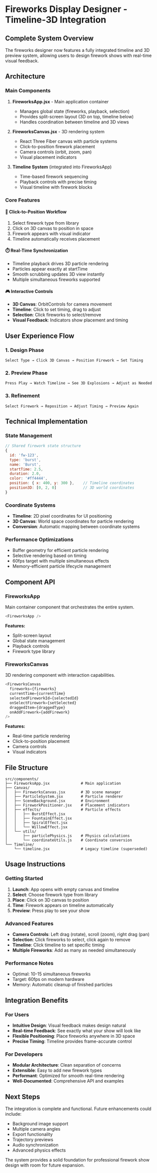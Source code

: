 # Fireworks Display Designer - Timeline-3D Integration

## Complete System Overview

The fireworks designer now features a fully integrated timeline and 3D preview system, allowing users to design firework shows with real-time visual feedback.

## Architecture

### Main Components

1. **FireworksApp.jsx** - Main application container
   - Manages global state (fireworks, playback, selection)
   - Provides split-screen layout (3D on top, timeline below)
   - Handles coordination between timeline and 3D views

2. **FireworksCanvas.jsx** - 3D rendering system
   - React Three Fiber canvas with particle systems
   - Click-to-position firework placement
   - Camera controls (orbit, zoom, pan)
   - Visual placement indicators

3. **Timeline System** (integrated into FireworksApp)
   - Time-based firework sequencing
   - Playback controls with precise timing
   - Visual timeline with firework blocks

### Core Features

#### 🎯 Click-to-Position Workflow
1. Select firework type from library
2. Click on 3D canvas to position in space
3. Firework appears with visual indicator
4. Timeline automatically receives placement

#### ⏱️ Real-Time Synchronization
- Timeline playback drives 3D particle rendering
- Particles appear exactly at startTime
- Smooth scrubbing updates 3D view instantly
- Multiple simultaneous fireworks supported

#### 🎮 Interactive Controls
- **3D Canvas**: OrbitControls for camera movement
- **Timeline**: Click to set timing, drag to adjust
- **Selection**: Click fireworks to select/remove
- **Visual Feedback**: Indicators show placement and timing

## User Experience Flow

### 1. Design Phase
```
Select Type → Click 3D Canvas → Position Firework → Set Timing
```

### 2. Preview Phase  
```
Press Play → Watch Timeline → See 3D Explosions → Adjust as Needed
```

### 3. Refinement
```
Select Firework → Reposition → Adjust Timing → Preview Again
```

## Technical Implementation

### State Management
```javascript
// Shared firework state structure
{
  id: 'fw-123',
  type: 'burst',
  name: 'Burst', 
  startTime: 2.5,
  duration: 2.0,
  color: '#ff4444',
  position: { x: 400, y: 300 },    // Timeline coordinates
  position3D: [0, 2, 0]            // 3D world coordinates
}
```

### Coordinate Systems
- **Timeline**: 2D pixel coordinates for UI positioning
- **3D Canvas**: World space coordinates for particle rendering
- **Conversion**: Automatic mapping between coordinate systems

### Performance Optimizations
- Buffer geometry for efficient particle rendering
- Selective rendering based on timing
- 60fps target with multiple simultaneous effects
- Memory-efficient particle lifecycle management

## Component API

### FireworksApp
Main container component that orchestrates the entire system.

```javascript
<FireworksApp />
```

**Features:**
- Split-screen layout
- Global state management
- Playback controls
- Firework type library

### FireworksCanvas
3D rendering component with interaction capabilities.

```javascript
<FireworksCanvas 
  fireworks={fireworks}
  currentTime={currentTime}
  selectedFireworkId={selectedId}
  onSelectFirework={setSelected}
  draggedItem={draggedType}
  onAddFirework={addFirework}
/>
```

**Features:**
- Real-time particle rendering
- Click-to-position placement
- Camera controls
- Visual indicators

## File Structure

```
src/components/
├── FireworksApp.jsx              # Main application
├── Canvas/
│   ├── FireworksCanvas.jsx       # 3D scene manager
│   ├── ParticleSystem.jsx        # Particle renderer
│   ├── SceneBackground.jsx       # Environment
│   ├── FireworkPositioner.jsx    # Placement indicators
│   ├── effects/                  # Particle effects
│   │   ├── BurstEffect.jsx
│   │   ├── FountainEffect.jsx
│   │   ├── SpiralEffect.jsx
│   │   └── WillowEffect.jsx
│   └── utils/
│       ├── particlePhysics.js    # Physics calculations
│       └── coordinateUtils.js    # Coordinate conversion
└── Timeline/
    └── timeline.jsx              # Legacy timeline (superseded)
```

## Usage Instructions

### Getting Started
1. **Launch**: App opens with empty canvas and timeline
2. **Select**: Choose firework type from library
3. **Place**: Click on 3D canvas to position
4. **Time**: Firework appears on timeline automatically
5. **Preview**: Press play to see your show

### Advanced Features
- **Camera Controls**: Left drag (rotate), scroll (zoom), right drag (pan)
- **Selection**: Click fireworks to select, click again to remove
- **Timeline**: Click timeline to set specific timing
- **Multiple Fireworks**: Add as many as needed simultaneously

### Performance Notes
- Optimal: 10-15 simultaneous fireworks
- Target: 60fps on modern hardware
- Memory: Automatic cleanup of finished particles

## Integration Benefits

### For Users
- **Intuitive Design**: Visual feedback makes design natural
- **Real-time Feedback**: See exactly what your show will look like
- **Flexible Positioning**: Place fireworks anywhere in 3D space
- **Precise Timing**: Timeline provides frame-accurate control

### For Developers  
- **Modular Architecture**: Clean separation of concerns
- **Extensible**: Easy to add new firework types
- **Performant**: Optimized for smooth real-time rendering
- **Well-Documented**: Comprehensive API and examples

## Next Steps

The integration is complete and functional. Future enhancements could include:

- Background image support
- Multiple camera angles
- Export functionality
- Trajectory previews
- Audio synchronization
- Advanced physics effects

The system provides a solid foundation for professional firework show design with room for future expansion.